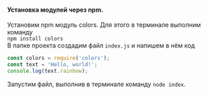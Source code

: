 #### Установка модулей через npm.

Установим npm модуль colors. Для этого в терминале выполним команду  
`npm install colors`  
В папке проекта создадим файл `index.js` и напишем в нём код

```js
const colors = require('colors');
const text = 'Hello, world!';
console.log(text.rainbow);
```

Запустим файл, выполнив в терминале команду `node index`.
